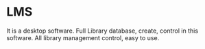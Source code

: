 # LMS
It is a desktop software. Full Library database, create, control in this software.
All library management control, easy to use.
